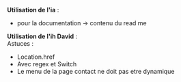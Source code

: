 **Utilisation de l'ia** :
- pour la documentation → contenu du read me

**Utilisation de l'ih David** :  
Astuces :
- Location.href
- Avec regex et Switch 
- Le menu de la page contact ne doit pas etre dynamique
